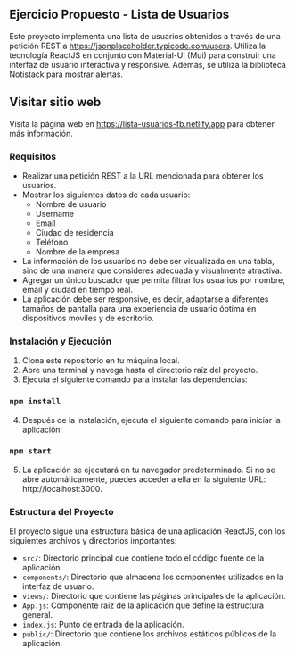## Ejercicio Propuesto - Lista de Usuarios

Este proyecto implementa una lista de usuarios obtenidos a través de una petición REST a https://jsonplaceholder.typicode.com/users. Utiliza la tecnología ReactJS en conjunto con Material-UI (Mui) para construir una interfaz de usuario interactiva y responsive. Además, se utiliza la biblioteca Notistack para mostrar alertas.

## Visitar sitio web

Visita la página web en https://lista-usuarios-fb.netlify.app para obtener más información.

### Requisitos

- Realizar una petición REST a la URL mencionada para obtener los usuarios.
- Mostrar los siguientes datos de cada usuario:
  - Nombre de usuario
  - Username
  - Email
  - Ciudad de residencia
  - Teléfono
  - Nombre de la empresa
- La información de los usuarios no debe ser visualizada en una tabla, sino de una manera que consideres adecuada y visualmente atractiva.
- Agregar un único buscador que permita filtrar los usuarios por nombre, email y ciudad en tiempo real.
- La aplicación debe ser responsive, es decir, adaptarse a diferentes tamaños de pantalla para una experiencia de usuario óptima en dispositivos móviles y de escritorio.

### Instalación y Ejecución

1. Clona este repositorio en tu máquina local.
2. Abre una terminal y navega hasta el directorio raíz del proyecto.
3. Ejecuta el siguiente comando para instalar las dependencias:

### `npm install`

4. Después de la instalación, ejecuta el siguiente comando para iniciar la aplicación:

### `npm start`

5. La aplicación se ejecutará en tu navegador predeterminado. Si no se abre automáticamente, puedes acceder a ella en la siguiente URL: http://localhost:3000.

### Estructura del Proyecto

El proyecto sigue una estructura básica de una aplicación ReactJS, con los siguientes archivos y directorios importantes:

- `src/`: Directorio principal que contiene todo el código fuente de la aplicación.
- `components/`: Directorio que almacena los componentes utilizados en la interfaz de usuario.
- `views/`: Directorio que contiene las páginas principales de la aplicación.
- `App.js`: Componente raíz de la aplicación que define la estructura general.
- `index.js`: Punto de entrada de la aplicación.
- `public/`: Directorio que contiene los archivos estáticos públicos de la aplicación.
